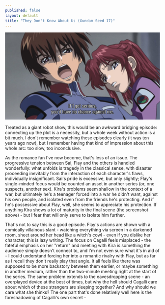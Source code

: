 ```yaml
---
published: false
layout: default
title: "They Don't Know About Us (Gundam Seed 17)"
---
```

![](/tdnau.jpg)

Treated as a giant robot show, this would be an awkward bridging episode: connecting up the plot is a necessity, but a whole week without action is a bit much. I don't remember watching these episodes clearly (it was ten years ago now), but I remember having that kind of impression about this whole arc: too slow, too inconclusive.

As the romance fan I've now become, that's less of an issue. The progressive tension between Sai, Flay and the others is handled wonderfully: what unfolds is tragedy in the classical sense, with disaster proceeding inevitably from the interaction of each character's flaws, individually insignificant. Sai's pride is excessive, but only slightly; Flay's single-minded focus would be counted an asset in another series (or, one suspects, another sex). Kira's problems seem shallow in the context of a war, but ultimately he's a teenager forced into a war he didn't want, against his own people, and isolated even from the friends he's protecting. And if he's possessive about Flay, well, she seems to appreciate his protection. If anything Kira shows a lot of maturity in the final scene (the screenshot above) - but I fear that will only serve to isolate him further.

That's not to say this is a good episode. Flay's actions are shown with a comically villainous slant - watching everything via screen in a darkened room, sheet around her head like a witch's cowl - even if you dislike her character, this is lazy writing. The focus on Cagalli feels misplaced - the fateful emphasis on her "return" and meeting with Kira is something the audience simply doesn't connect to, and I'm not even sure what it's in aid of - I could understand forcing her into a romantic rivalry with Flay, but as far as I recall they don't really play that angle. It all feels like there was supposed to be more backstory between them earlier, or maybe something in another medium, rather than the two-minute meeting right at the start of the series. The same problem extends to the eavesdropping scene - an overplayed device at the best of times, but why the hell should Cagalli care about which of these strangers are sleeping together? And why should we care what she thinks? The one part that's done relatively well here is the foreshadowing of Cagalli's own secret - 